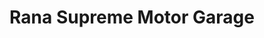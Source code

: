 ---
title: "Rana Supreme Motor Garage"
url: /raikot/rana-supreme-motor-garage/
shop: Autowerkstatt
---